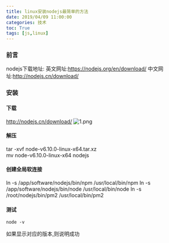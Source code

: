 ```yaml
---
title: linux安装nodejs最简单的方法
date: 2019/04/09 11:00:00
categories: 技术
toc: True
tags: [js,linux]
---
```



### 前言
nodejs下载地址:
英文网址:https://nodejs.org/en/download/
中文网址:http://nodejs.cn/download/

### 安装
#### 下载
http://nodejs.cn/download/
![1.png](1.png)

#### 解压
tar -xvf   node-v6.10.0-linux-x64.tar.xz   
mv node-v6.10.0-linux-x64  nodejs 

#### 创建全局软连接
ln -s /app/software/nodejs/bin/npm /usr/local/bin/npm
ln -s /app/software/nodejs/bin/node /usr/local/bin/node
ln -s /root/nodejs/bin/pm2 /usr/local/bin/pm2

#### 测试
```shell
node -v
```
如果显示对应的版本,则说明成功